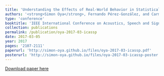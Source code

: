 ```yaml
---
title: 'Understanding the Effects of Real-World Behavior in Statistical Disclosure Attacks'
authors: '<strong>Simon Oya</strong>, Fernando Pérez-González, and Carmela Troncoso'
type: 'conference'
booktitle: 'IEEE International Conference on Acoustics, Speech and Signal Processing (ICASSP)'
collection: publications
permalink: /publication/oya-2017-03-icassp
date: 2017-03-05
year: 2017
pages: '2107-2111'
paperurl: 'http://simon-oya.github.io/files/oya-2017-03-icassp.pdf'
posterurl: 'http://simon-oya.github.io/files/oya-2017-03-icassp-poster.pdf'
---
```


[Download paper here](http://simon-oya.github.io/files/oya-2017-03-icassp.pdf)
